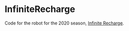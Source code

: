 # InfiniteRecharge

Code for the robot for the 2020 season, [Infinite Recharge](https://info.firstinspires.org/infinite-recharge).
